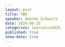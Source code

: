 ```yaml
---
layout: post
title: TBD
speaker: Amanda Schwartz
date: 2024-09-25
categories: learnalco2425
published: true
show-date: true
---
```

